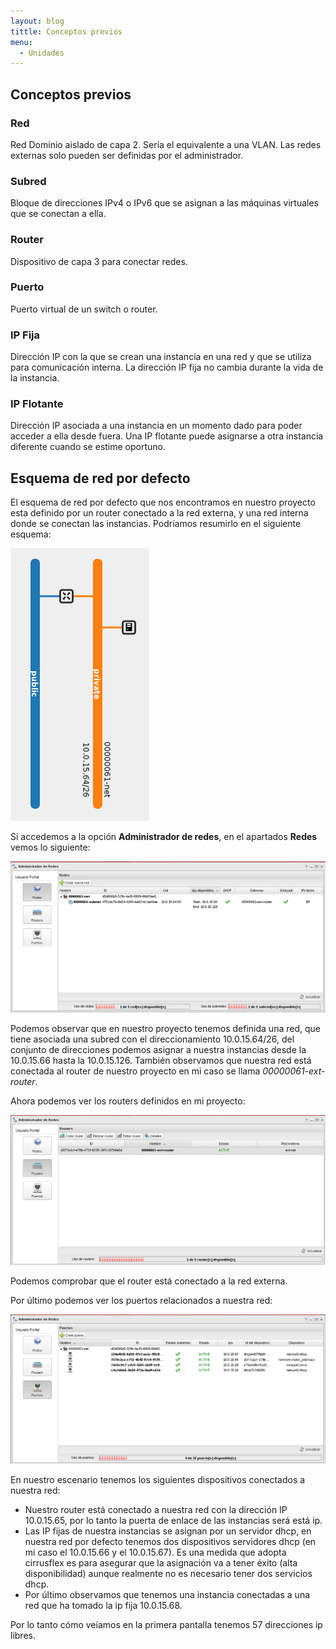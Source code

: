 ```yaml
---
layout: blog
tittle: Conceptos previos
menu:
  - Unidades
---
```


## Conceptos previos

### Red

Red Dominio aislado de capa 2. Sería el equivalente a una VLAN. Las redes externas solo pueden ser definidas por el administrador.

### Subred

Bloque de direcciones IPv4 o IPv6 que se asignan a las máquinas virtuales que se conectan a ella.

### Router

Dispositivo de capa 3 para conectar redes.

### Puerto

Puerto virtual de un switch o router. 

### IP Fija

Dirección IP con la que se crean una instancia en una red y que se utiliza para comunicación interna. La dirección IP fija no cambia durante la vida de la instancia.

### IP Flotante

Dirección IP asociada a una instancia en un momento dado para poder acceder a ella desde fuera. Una IP flotante puede asignarse a otra instancia diferente cuando se estime oportuno.

## Esquema de red por defecto

El esquema de red por defecto que nos encontramos en nuestro proyecto esta definido por un router conectado a la red externa, y una red interna donde se conectan las instancias. Podríamos resumirlo en el siguiente esquema:

![red](img/red1.png)

Si accedemos a la opción **Administrador de redes**, en el apartados **Redes** vemos lo siguiente:

![red](img/previo1.png)

Podemos observar que en nuestro proyecto tenemos definida una red, que tiene asociada una subred con el direccionamiento 10.0.15.64/26, del conjunto de direcciones podemos asignar a nuestra instancias desde la 10.0.15.66 hasta la 10.0.15.126. También observamos que nuestra red está conectada al router de nuestro proyecto en mi caso se llama *00000061-ext-router*.

Ahora podemos ver los routers definidos en mi proyecto:

![red](img/previo2.png)

Podemos comprobar que el router está conectado a la red externa.

Por último podemos ver los puertos relacionados a nuestra red:

![red](img/previo3.png)

En nuestro escenario tenemos los siguientes dispositivos conectados a nuestra red:

* Nuestro router está conectado a nuestra red con la dirección IP 10.0.15.65, por lo tanto la puerta de enlace de las instancias será está ip.
* Las IP fijas de nuestra instancias se asignan por un servidor dhcp, en nuestra red por defecto tenemos dos dispositivos servidores dhcp (en mi caso el 10.0.15.66 y el 10.0.15.67). Es una medida que adopta cirrusflex es para asegurar que la asignación va a tener éxito (alta disponibilidad) aunque realmente no es necesario tener dos servicios dhcp.
* Por último observamos que tenemos una instancia conectadas a una red que ha tomado la ip fija 10.0.15.68.

Por lo tanto cómo veíamos en la primera pantalla tenemos 57 direcciones ip libres.



